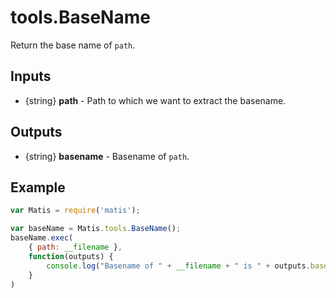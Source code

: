 # tools.BaseName


Return the base name of `path`.

## Inputs
* {string} __path__ - Path to which we want to extract the basename.

## Outputs
* {string} __basename__ - Basename of `path`.

## Example
```js
var Matis = require('matis');

var baseName = Matis.tools.BaseName();
baseName.exec(
    { path: __filename },
    function(outputs) {
        console.log("Basename of " + __filename + " is " + outputs.basename);
    }
)
```
